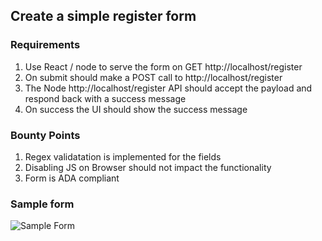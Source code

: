 ## Create a simple register form

### Requirements

1. Use React / node to serve the form on GET http://localhost/register
2. On submit should make a POST call to http://localhost/register
3. The Node http://localhost/register API should accept the payload and respond back with a success message
4. On success the UI should show the success message

### Bounty Points

1. Regex validatation is implemented for the fields 
2. Disabling JS on Browser should not impact the functionality
3. Form is ADA compliant

### Sample form

![Sample Form](https://i.ibb.co/Bf46m1z/Screenshot-2022-03-23-at-4-28-58-PM.png)
